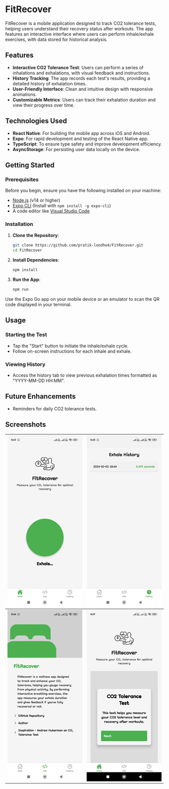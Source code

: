 # FitRecover

FitRecover is a mobile application designed to track CO2 tolerance tests, helping users understand their recovery status after workouts. The app features an interactive interface where users can perform inhale/exhale exercises, with data stored for historical analysis.

## Features

- **Interactive CO2 Tolerance Test**: Users can perform a series of inhalations and exhalations, with visual feedback and instructions.
- **History Tracking**: The app records each test's results, providing a detailed history of exhalation times.
- **User-Friendly Interface**: Clean and intuitive design with responsive animations.
- **Customizable Metrics**: Users can track their exhalation duration and view their progress over time.

## Technologies Used

- **React Native**: For building the mobile app across iOS and Android.
- **Expo**: For rapid development and testing of the React Native app.
- **TypeScript**: To ensure type safety and improve development efficiency.
- **AsyncStorage**: For persisting user data locally on the device.

## Getting Started

### Prerequisites

Before you begin, ensure you have the following installed on your machine:

- [Node.js](https://nodejs.org/) (v14 or higher)
- [Expo CLI](https://docs.expo.dev/get-started/installation/) (Install with `npm install -g expo-cli`)
- A code editor like [Visual Studio Code](https://code.visualstudio.com/)

### Installation

1. **Clone the Repository**:
   ```bash
   git clone https://github.com/pratik-londhe4/FitRecover.git
   cd FitRecover
2. **Install Dependencies**:
   ```bash
   npm install
   ```
3. **Run the App**:
   ```bash
   npm run
   ```
Use the Expo Go app on your mobile device or an emulator to scan the QR code displayed in your terminal.

## Usage

### Starting the Test
- Tap the "Start" button to initiate the inhale/exhale cycle.
- Follow on-screen instructions for each inhale and exhale.

### Viewing History
- Access the history tab to view previous exhalation times formatted as "YYYY-MM-DD HH:MM".

## Future Enhancements

- Reminders for daily CO2 tolerance tests.


## Screenshots

| ![Screenshot1](./assets/screenshots/screenshot1.jpg) | ![Screenshot2](./assets/screenshots/screenshot2.jpg) |
| :-----------------------------------------------------: | :-----------------------------------------------------: |
| ![Screenshot3](./assets/screenshots/screenshot3.jpg) | ![Screenshot4](./assets/screenshots/screenshot4.jpg) |
